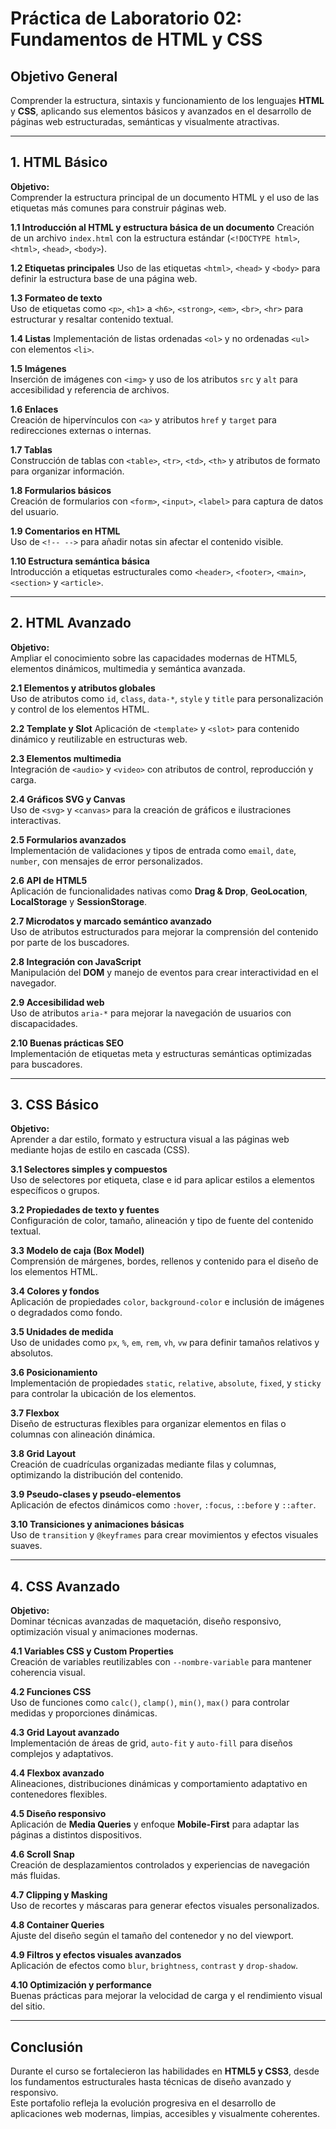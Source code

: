 
# Práctica de Laboratorio 02: Fundamentos de HTML y CSS

## Objetivo General
Comprender la estructura, sintaxis y funcionamiento de los lenguajes **HTML** y **CSS**, aplicando sus elementos básicos y avanzados en el desarrollo de páginas web estructuradas, semánticas y visualmente atractivas.

---

## 1. HTML Básico

**Objetivo:**  
Comprender la estructura principal de un documento HTML y el uso de las etiquetas más comunes para construir páginas web.


**1.1 Introducción al HTML y estructura básica de un documento**
Creación de un archivo `index.html` con la estructura estándar (`<!DOCTYPE html>`, `<html>`, `<head>`, `<body>`).

**1.2 Etiquetas principales**
Uso de las etiquetas `<html>`, `<head>` y `<body>` para definir la estructura base de una página web.

**1.3 Formateo de texto**  
Uso de etiquetas como `<p>`, `<h1>` a `<h6>`, `<strong>`, `<em>`, `<br>`, `<hr>` para estructurar y resaltar contenido textual.

**1.4 Listas**
Implementación de listas ordenadas `<ol>` y no ordenadas `<ul>` con elementos `<li>`.

**1.5 Imágenes**  
Inserción de imágenes con `<img>` y uso de los atributos `src` y `alt` para accesibilidad y referencia de archivos.

**1.6 Enlaces**  
Creación de hipervínculos con `<a>` y atributos `href` y `target` para redirecciones externas o internas.

**1.7 Tablas**  
Construcción de tablas con `<table>`, `<tr>`, `<td>`, `<th>` y atributos de formato para organizar información.

**1.8 Formularios básicos**  
Creación de formularios con `<form>`, `<input>`, `<label>` para captura de datos del usuario.

**1.9 Comentarios en HTML**  
Uso de `<!-- -->` para añadir notas sin afectar el contenido visible.

**1.10 Estructura semántica básica**  
Introducción a etiquetas estructurales como `<header>`, `<footer>`, `<main>`, `<section>` y `<article>`.

---

## 2. HTML Avanzado

**Objetivo:**  
Ampliar el conocimiento sobre las capacidades modernas de HTML5, elementos dinámicos, multimedia y semántica avanzada.


**2.1 Elementos y atributos globales**  
Uso de atributos como `id`, `class`, `data-*`, `style` y `title` para personalización y control de los elementos HTML.

**2.2 Template y Slot** 
Aplicación de `<template>` y `<slot>` para contenido dinámico y reutilizable en estructuras web.

**2.3 Elementos multimedia**  
Integración de `<audio>` y `<video>` con atributos de control, reproducción y carga.

**2.4 Gráficos SVG y Canvas**  
Uso de `<svg>` y `<canvas>` para la creación de gráficos e ilustraciones interactivas.

**2.5 Formularios avanzados**  
Implementación de validaciones y tipos de entrada como `email`, `date`, `number`, con mensajes de error personalizados.

**2.6 API de HTML5**  
Aplicación de funcionalidades nativas como **Drag & Drop**, **GeoLocation**, **LocalStorage** y **SessionStorage**.

**2.7 Microdatos y marcado semántico avanzado**  
Uso de atributos estructurados para mejorar la comprensión del contenido por parte de los buscadores.

**2.8 Integración con JavaScript**  
Manipulación del **DOM** y manejo de eventos para crear interactividad en el navegador.

**2.9 Accesibilidad web**  
Uso de atributos `aria-*` para mejorar la navegación de usuarios con discapacidades.

**2.10 Buenas prácticas SEO**  
Implementación de etiquetas meta y estructuras semánticas optimizadas para buscadores.

---

## 3. CSS Básico

**Objetivo:**  
Aprender a dar estilo, formato y estructura visual a las páginas web mediante hojas de estilo en cascada (CSS).


**3.1 Selectores simples y compuestos**  
Uso de selectores por etiqueta, clase e id para aplicar estilos a elementos específicos o grupos.

**3.2 Propiedades de texto y fuentes**  
Configuración de color, tamaño, alineación y tipo de fuente del contenido textual.

**3.3 Modelo de caja (Box Model)**  
Comprensión de márgenes, bordes, rellenos y contenido para el diseño de los elementos HTML.

**3.4 Colores y fondos**  
Aplicación de propiedades `color`, `background-color` e inclusión de imágenes o degradados como fondo.

**3.5 Unidades de medida**  
Uso de unidades como `px`, `%`, `em`, `rem`, `vh`, `vw` para definir tamaños relativos y absolutos.

**3.6 Posicionamiento**  
Implementación de propiedades `static`, `relative`, `absolute`, `fixed`, y `sticky` para controlar la ubicación de los elementos.

**3.7 Flexbox**  
Diseño de estructuras flexibles para organizar elementos en filas o columnas con alineación dinámica.

**3.8 Grid Layout**  
Creación de cuadrículas organizadas mediante filas y columnas, optimizando la distribución del contenido.

**3.9 Pseudo-clases y pseudo-elementos**  
Aplicación de efectos dinámicos como `:hover`, `:focus`, `::before` y `::after`.

**3.10 Transiciones y animaciones básicas**  
Uso de `transition` y `@keyframes` para crear movimientos y efectos visuales suaves.

---

## 4. CSS Avanzado

**Objetivo:**  
Dominar técnicas avanzadas de maquetación, diseño responsivo, optimización visual y animaciones modernas.


**4.1 Variables CSS y Custom Properties**  
Creación de variables reutilizables con `--nombre-variable` para mantener coherencia visual.

**4.2 Funciones CSS**  
Uso de funciones como `calc()`, `clamp()`, `min()`, `max()` para controlar medidas y proporciones dinámicas.

**4.3 Grid Layout avanzado**  
Implementación de áreas de grid, `auto-fit` y `auto-fill` para diseños complejos y adaptativos.

**4.4 Flexbox avanzado**  
Alineaciones, distribuciones dinámicas y comportamiento adaptativo en contenedores flexibles.

**4.5 Diseño responsivo**  
Aplicación de **Media Queries** y enfoque **Mobile-First** para adaptar las páginas a distintos dispositivos.

**4.6 Scroll Snap**  
Creación de desplazamientos controlados y experiencias de navegación más fluidas.

**4.7 Clipping y Masking**  
Uso de recortes y máscaras para generar efectos visuales personalizados.

**4.8 Container Queries**  
Ajuste del diseño según el tamaño del contenedor y no del viewport.

**4.9 Filtros y efectos visuales avanzados**  
Aplicación de efectos como `blur`, `brightness`, `contrast` y `drop-shadow`.

**4.10 Optimización y performance**  
Buenas prácticas para mejorar la velocidad de carga y el rendimiento visual del sitio.

---

## Conclusión

Durante el curso se fortalecieron las habilidades en **HTML5 y CSS3**, desde los fundamentos estructurales hasta técnicas de diseño avanzado y responsivo.  
Este portafolio refleja la evolución progresiva en el desarrollo de aplicaciones web modernas, limpias, accesibles y visualmente coherentes.
